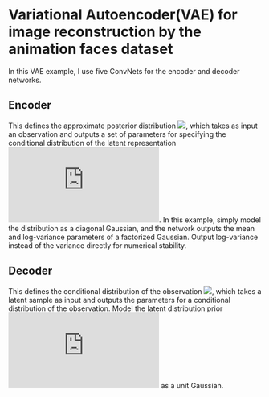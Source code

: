 # Variational Autoencoder(VAE) for image reconstruction by the animation faces dataset
In this VAE example, I use five ConvNets for the encoder and decoder networks.

## Encoder
This defines the approximate posterior distribution ![](http://latex.codecogs.com/svg.latex?q(z|x)), which takes as input an observation and outputs a set of parameters for specifying the conditional distribution of the latent representation ![](http://latex.codecogs.com/svg.latex?z). In this example, simply model the distribution as a diagonal Gaussian, and the network outputs the mean and log-variance parameters of a factorized Gaussian. Output log-variance instead of the variance directly for numerical stability.
## Decoder
This defines the conditional distribution of the observation ![](http://latex.codecogs.com/svg.latex?q(x|z)), which takes a latent sample  as input and outputs the parameters for a conditional distribution of the observation. Model the latent distribution prior ![](http://latex.codecogs.com/svg.latex?p(z)) as a unit Gaussian.
